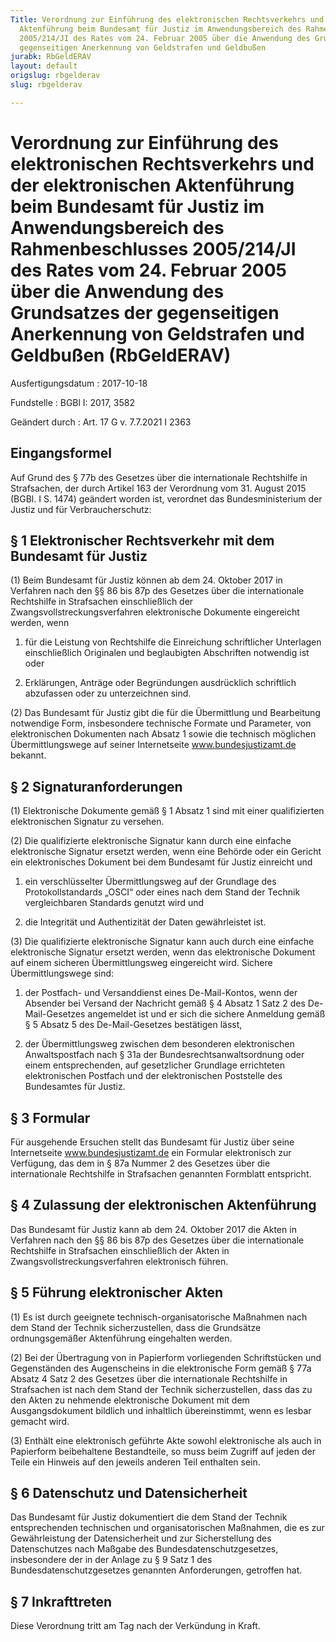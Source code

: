 ```yaml
---
Title: Verordnung zur Einführung des elektronischen Rechtsverkehrs und der elektronischen
  Aktenführung beim Bundesamt für Justiz im Anwendungsbereich des Rahmenbeschlusses
  2005/214/JI des Rates vom 24. Februar 2005 über die Anwendung des Grundsatzes der
  gegenseitigen Anerkennung von Geldstrafen und Geldbußen
jurabk: RbGeldERAV
layout: default
origslug: rbgelderav
slug: rbgelderav

---
```


# Verordnung zur Einführung des elektronischen Rechtsverkehrs und der elektronischen Aktenführung beim Bundesamt für Justiz im Anwendungsbereich des Rahmenbeschlusses 2005/214/JI des Rates vom 24. Februar 2005 über die Anwendung des Grundsatzes der gegenseitigen Anerkennung von Geldstrafen und Geldbußen (RbGeldERAV)

Ausfertigungsdatum
:   2017-10-18

Fundstelle
:   BGBl I: 2017, 3582

Geändert durch
:   Art. 17 G v. 7.7.2021 I 2363

[^F800579_01_BJNR358200017]:     Notifiziert gemäß der Richtlinie (EU) 2015/1535 des Europäischen
    Parlaments und des Rates vom 9. September 2015 über ein
    Informationsverfahren auf dem Gebiet der technischen Vorschriften und
    der Vorschriften für die Dienste der Informationsgesellschaft (ABl. L
    241 vom 17.9.2015, S. 1).


## Eingangsformel

Auf Grund des § 77b des Gesetzes über die internationale Rechtshilfe
in Strafsachen, der durch Artikel 163 der Verordnung vom 31. August
2015 (BGBl. I S. 1474) geändert worden ist, verordnet das
Bundesministerium der Justiz und für Verbraucherschutz:


## § 1 Elektronischer Rechtsverkehr mit dem Bundesamt für Justiz

(1) Beim Bundesamt für Justiz können ab dem 24. Oktober 2017 in
Verfahren nach den §§ 86 bis 87p des Gesetzes über die internationale
Rechtshilfe in Strafsachen einschließlich der
Zwangsvollstreckungsverfahren elektronische Dokumente eingereicht
werden, wenn

1.  für die Leistung von Rechtshilfe die Einreichung schriftlicher
    Unterlagen einschließlich Originalen und beglaubigten Abschriften
    notwendig ist oder


2.  Erklärungen, Anträge oder Begründungen ausdrücklich schriftlich
    abzufassen oder zu unterzeichnen sind.




(2) Das Bundesamt für Justiz gibt die für die Übermittlung und
Bearbeitung notwendige Form, insbesondere technische Formate und
Parameter, von elektronischen Dokumenten nach Absatz 1 sowie die
technisch möglichen Übermittlungswege auf seiner Internetseite
www.bundesjustizamt.de bekannt.


## § 2 Signaturanforderungen

(1) Elektronische Dokumente gemäß § 1 Absatz 1 sind mit einer
qualifizierten elektronischen Signatur zu versehen.

(2) Die qualifizierte elektronische Signatur kann durch eine einfache
elektronische Signatur ersetzt werden, wenn eine Behörde oder ein
Gericht ein elektronisches Dokument bei dem Bundesamt für Justiz
einreicht und

1.  ein verschlüsselter Übermittlungsweg auf der Grundlage des
    Protokollstandards „OSCI“ oder eines nach dem Stand der Technik
    vergleichbaren Standards genutzt wird und


2.  die Integrität und Authentizität der Daten gewährleistet ist.




(3) Die qualifizierte elektronische Signatur kann auch durch eine
einfache elektronische Signatur ersetzt werden, wenn das elektronische
Dokument auf einem sicheren Übermittlungsweg eingereicht wird. Sichere
Übermittlungswege sind:

1.  der Postfach- und Versanddienst eines De-Mail-Kontos, wenn der
    Absender bei Versand der Nachricht gemäß § 4 Absatz 1 Satz 2 des De-
    Mail-Gesetzes angemeldet ist und er sich die sichere Anmeldung gemäß §
    5 Absatz 5 des De-Mail-Gesetzes bestätigen lässt,


2.  der Übermittlungsweg zwischen dem besonderen elektronischen
    Anwaltspostfach nach § 31a der Bundesrechtsanwaltsordnung oder einem
    entsprechenden, auf gesetzlicher Grundlage errichteten elektronischen
    Postfach und der elektronischen Poststelle des Bundesamtes für Justiz.





## § 3 Formular

Für ausgehende Ersuchen stellt das Bundesamt für Justiz über seine
Internetseite www.bundesjustizamt.de ein Formular elektronisch zur
Verfügung, das dem in § 87a Nummer 2 des Gesetzes über die
internationale Rechtshilfe in Strafsachen genannten Formblatt
entspricht.


## § 4 Zulassung der elektronischen Aktenführung

Das Bundesamt für Justiz kann ab dem 24. Oktober 2017 die Akten in
Verfahren nach den §§ 86 bis 87p des Gesetzes über die internationale
Rechtshilfe in Strafsachen einschließlich der Akten in
Zwangsvollstreckungsverfahren elektronisch führen.


## § 5 Führung elektronischer Akten

(1) Es ist durch geeignete technisch-organisatorische Maßnahmen nach
dem Stand der Technik sicherzustellen, dass die Grundsätze
ordnungsgemäßer Aktenführung eingehalten werden.

(2) Bei der Übertragung von in Papierform vorliegenden Schriftstücken
und Gegenständen des Augenscheins in die elektronische Form gemäß §
77a Absatz 4 Satz 2 des Gesetzes über die internationale Rechtshilfe
in Strafsachen ist nach dem Stand der Technik sicherzustellen, dass
das zu den Akten zu nehmende elektronische Dokument mit dem
Ausgangsdokument bildlich und inhaltlich übereinstimmt, wenn es lesbar
gemacht wird.

(3) Enthält eine elektronisch geführte Akte sowohl elektronische als
auch in Papierform beibehaltene Bestandteile, so muss beim Zugriff auf
jeden der Teile ein Hinweis auf den jeweils anderen Teil enthalten
sein.


## § 6 Datenschutz und Datensicherheit

Das Bundesamt für Justiz dokumentiert die dem Stand der Technik
entsprechenden technischen und organisatorischen Maßnahmen, die es zur
Gewährleistung der Datensicherheit und zur Sicherstellung des
Datenschutzes nach Maßgabe des Bundesdatenschutzgesetzes, insbesondere
der in der Anlage zu § 9 Satz 1 des Bundesdatenschutzgesetzes
genannten Anforderungen, getroffen hat.


## § 7 Inkrafttreten

Diese Verordnung tritt am Tag nach der Verkündung in Kraft.


